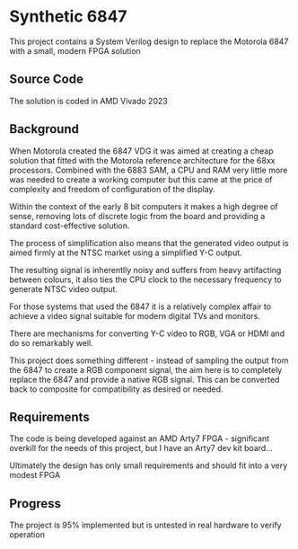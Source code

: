 # Synthetic 6847 #

This project contains a System Verilog design
to replace the Motorola 6847 with a small, modern
FPGA solution

## Source Code ##

The solution is coded in AMD Vivado 2023

## Background ##

When Motorola created the 6847 VDG it was aimed
at creating a cheap solution that fitted with
the Motorola reference architecture for the 
68xx processors. Combined with the 6883 SAM,
a CPU and RAM very little more was needed to
create a working computer but this came at the
price of complexity and freedom of configuration
of the display.

Within the context of the early 8 bit computers
it makes a high degree of sense, removing lots
of discrete logic from the board and providing a
standard cost-effective solution.

The process of simplification also means that
the generated video output is aimed firmly at
the NTSC market using a simplified Y-C output.

The resulting signal is inherentlly noisy and
suffers from heavy artifacting between colours,
it also ties the CPU clock to the necessary
frequency to generate NTSC video output.

For those systems that used the 6847 it is a
relatively complex affair to achieve a video
signal suitable for modern digital TVs and 
monitors.

There are mechanisms for converting Y-C video
to RGB, VGA or HDMI and do so remarkably well.

This project does something different - instead
of sampling the output from the 6847 to create
a RGB component signal, the aim here is to
completely replace the 6847 and provide a native
RGB signal. This can be converted back to composite
for compatibility as desired or needed.

## Requirements ##

The code is being developed against an AMD Arty7
FPGA - significant overkill for the needs of this
project, but I have an Arty7 dev kit board...

Ultimately the design has only small requirements
and should fit into a very modest FPGA

## Progress ##

The project is 95% implemented but is untested
in real hardware to verify operation